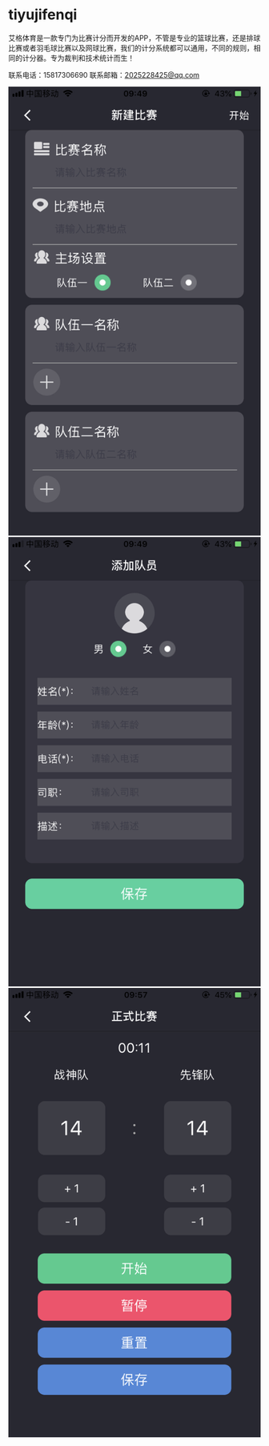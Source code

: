 # tiyujifenqi
艾格体育是一款专门为比赛计分而开发的APP，不管是专业的篮球比赛，还是排球比赛或者羽毛球比赛以及网球比赛，我们的计分系统都可以通用，不同的规则，相同的计分器。专为裁判和技术统计而生！

联系电话：15817306690
联系邮箱：2025228425@qq.com


![image](https://github.com/xiaomage123/tiyujifenqi/blob/master/IMG_0315.PNG)
![image](https://github.com/xiaomage123/tiyujifenqi/blob/master/IMG_0316.PNG)
![image](https://github.com/xiaomage123/tiyujifenqi/blob/master/IMG_0317.PNG)
